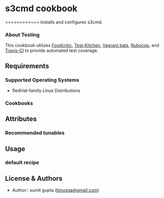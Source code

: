 # s3cmd cookbook
============
Installs and configures s3cmd.

### About Testing
This cookbook utilizes [Foodcritic](http://acrmp.github.io/foodcritic/), [Test-Kitchen](https://github.com/opscode/test-kitchen), [Vagrant](http://www.vagrantup.com),[bats](https://github.com/sstephenson/bats), [Rubocop](https://github.com/bbatsov/rubocop), and [Travis-CI](https://travis-ci.org) to provide automated test coverage.

Requirements
------------
### Supported Operating Systems
- RedHat-family Linux Distributions

### Cookbooks

Attributes
----------
### Recommended tunables


Usage
-----
### default recipe

License & Authors
-----------------
- Author:: sumit gupta (<timusga@gmail.com>)

